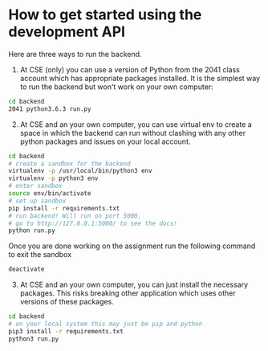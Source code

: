 # How to get started using the development API

Here are three ways to run the backend.

1. At CSE (only) you can use a version of Python from the 2041 class account which has appropriate packages installed.
It is the simplest way to run the backend but won't work on your own computer:

```bash
cd backend
2041 python3.6.3 run.py
```

2. At CSE and an your own computer, you can use virtual env to create a space in which the backend can run without
clashing with any other python packages and issues on your local account.

```bash
cd backend
# create a sandbox for the backend
virtualenv -p /usr/local/bin/python3 env
virtualenv -p python3 env
# enter sandbox
source env/bin/activate
# set up sandbox
pip install -r requirements.txt
# run backend! Will run on port 5000.
# go to http://127.0.0.1:5000/ to see the docs!
python run.py
```

Once you are done working on the assignment run the following
command to exit the sandbox

```bash
deactivate
```

3. At CSE and an your own computer, you can just install the necessary packages.  This risks breaking other application which uses other versions of these packages.

```bash
cd backend
# on your local system this may just be pip and python
pip3 install -r requirements.txt
python3 run.py
```
